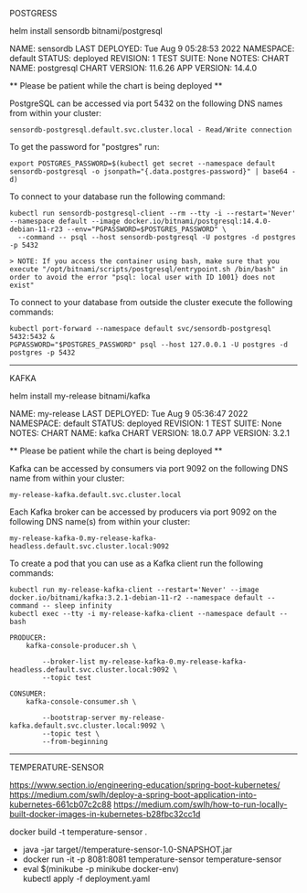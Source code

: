 POSTGRESS

helm install sensordb bitnami/postgresql

NAME: sensordb
LAST DEPLOYED: Tue Aug  9 05:28:53 2022
NAMESPACE: default
STATUS: deployed
REVISION: 1
TEST SUITE: None
NOTES:
CHART NAME: postgresql
CHART VERSION: 11.6.26
APP VERSION: 14.4.0

** Please be patient while the chart is being deployed **

PostgreSQL can be accessed via port 5432 on the following DNS names from within your cluster:

    sensordb-postgresql.default.svc.cluster.local - Read/Write connection

To get the password for "postgres" run:

    export POSTGRES_PASSWORD=$(kubectl get secret --namespace default sensordb-postgresql -o jsonpath="{.data.postgres-password}" | base64 -d)

To connect to your database run the following command:

    kubectl run sensordb-postgresql-client --rm --tty -i --restart='Never' --namespace default --image docker.io/bitnami/postgresql:14.4.0-debian-11-r23 --env="PGPASSWORD=$POSTGRES_PASSWORD" \
      --command -- psql --host sensordb-postgresql -U postgres -d postgres -p 5432

    > NOTE: If you access the container using bash, make sure that you execute "/opt/bitnami/scripts/postgresql/entrypoint.sh /bin/bash" in order to avoid the error "psql: local user with ID 1001} does not exist"

To connect to your database from outside the cluster execute the following commands:

    kubectl port-forward --namespace default svc/sensordb-postgresql 5432:5432 &
    PGPASSWORD="$POSTGRES_PASSWORD" psql --host 127.0.0.1 -U postgres -d postgres -p 5432

---
KAFKA

helm install my-release bitnami/kafka

NAME: my-release
LAST DEPLOYED: Tue Aug  9 05:36:47 2022
NAMESPACE: default
STATUS: deployed
REVISION: 1
TEST SUITE: None
NOTES:
CHART NAME: kafka
CHART VERSION: 18.0.7
APP VERSION: 3.2.1

** Please be patient while the chart is being deployed **

Kafka can be accessed by consumers via port 9092 on the following DNS name from within your cluster:

    my-release-kafka.default.svc.cluster.local

Each Kafka broker can be accessed by producers via port 9092 on the following DNS name(s) from within your cluster:

    my-release-kafka-0.my-release-kafka-headless.default.svc.cluster.local:9092

To create a pod that you can use as a Kafka client run the following commands:

    kubectl run my-release-kafka-client --restart='Never' --image docker.io/bitnami/kafka:3.2.1-debian-11-r2 --namespace default --command -- sleep infinity
    kubectl exec --tty -i my-release-kafka-client --namespace default -- bash

    PRODUCER:
        kafka-console-producer.sh \
            
            --broker-list my-release-kafka-0.my-release-kafka-headless.default.svc.cluster.local:9092 \
            --topic test

    CONSUMER:
        kafka-console-consumer.sh \
            
            --bootstrap-server my-release-kafka.default.svc.cluster.local:9092 \
            --topic test \
            --from-beginning


---

TEMPERATURE-SENSOR

https://www.section.io/engineering-education/spring-boot-kubernetes/
https://medium.com/swlh/deploy-a-spring-boot-application-into-kubernetes-661cb07c2c88
https://medium.com/swlh/how-to-run-locally-built-docker-images-in-kubernetes-b28fbc32cc1d

docker build -t temperature-sensor .
- java -jar target//temperature-sensor-1.0-SNAPSHOT.jar
- docker run -it -p 8081:8081 temperature-sensor  temperature-sensor
- eval $(minikube -p minikube docker-env)     
kubectl apply -f deployment.yaml
